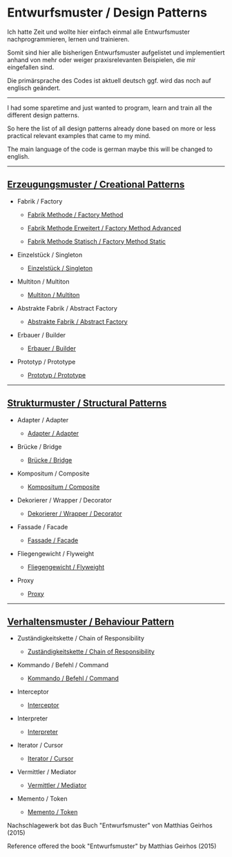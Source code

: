 # Entwurfsmuster / Design Patterns

Ich hatte Zeit und wollte hier einfach einmal alle Entwurfsmuster nachprogrammieren, lernen und  trainieren.

Somit sind hier alle bisherigen Entwurfsmuster aufgelistet und implementiert anhand von mehr oder weiger praxisrelevanten Beispielen, die mir eingefallen sind.

Die primärsprache des Codes ist aktuell deutsch ggf. wird das noch auf englisch geändert.

---

I had some sparetime and just wanted to program, learn and train all the different design patterns.

So here the list of all design patterns already done based on more or less practical relevant examples that came to my mind.

The main language of the code is german maybe this will be changed to english.

---

## [Erzeugungsmuster / Creational Patterns](https://github.com/mschoeffel/DesignPattern/tree/master/src/erzeugungsmuster)

* Fabrik / Factory

  * [Fabrik Methode / Factory Method](https://github.com/mschoeffel/DesignPattern/tree/master/src/erzeugungsmuster/factorymethod)

  * [Fabrik Methode Erweitert / Factory Method Advanced](https://github.com/mschoeffel/DesignPattern/tree/master/src/erzeugungsmuster/factorymethodmore)

  * [Fabrik Methode Statisch / Factory Method Static](https://github.com/mschoeffel/DesignPattern/tree/master/src/erzeugungsmuster/factorymethodstatic)

* Einzelstück / Singleton
  
  * [Einzelstück / Singleton](https://github.com/mschoeffel/DesignPattern/tree/master/src/erzeugungsmuster/singleton)

* Multiton / Multiton

  * [Multiton / Multiton](https://github.com/mschoeffel/DesignPattern/tree/master/src/erzeugungsmuster/multiton)
  
* Abstrakte Fabrik / Abstract Factory
  
  * [Abstrakte Fabrik / Abstract Factory](https://github.com/mschoeffel/DesignPattern/tree/master/src/erzeugungsmuster/abstractfactory)

* Erbauer / Builder

  * [Erbauer / Builder](https://github.com/mschoeffel/DesignPattern/tree/master/src/erzeugungsmuster/builder)

* Prototyp / Prototype

  * [Prototyp / Prototype](https://github.com/mschoeffel/DesignPattern/tree/master/src/erzeugungsmuster/prototype)
---

## [Strukturmuster / Structural Patterns](https://github.com/mschoeffel/DesignPattern/tree/master/src/strukturmuster)

* Adapter / Adapter

  * [Adapter / Adapter](https://github.com/mschoeffel/DesignPattern/tree/master/src/strukturmuster/adapter)

* Brücke / Bridge

  * [Brücke / Bridge](https://github.com/mschoeffel/DesignPattern/tree/master/src/strukturmuster/bridge)
  
* Kompositum / Composite

  * [Kompositum / Composite](https://github.com/mschoeffel/DesignPattern/tree/master/src/strukturmuster/kompositum)
  
* Dekorierer / Wrapper / Decorator
 
  * [Dekorierer / Wrapper / Decorator](https://github.com/mschoeffel/DesignPattern/tree/master/src/strukturmuster/dekorierer)
  
* Fassade / Facade

  * [Fassade / Facade](https://github.com/mschoeffel/DesignPattern/tree/master/src/strukturmuster/fassade)

* Fliegengewicht / Flyweight

  * [Fliegengewicht / Flyweight](https://github.com/mschoeffel/DesignPattern/tree/master/src/strukturmuster/flyweight)
  
* Proxy

  * [Proxy](https://github.com/mschoeffel/DesignPattern/tree/master/src/strukturmuster/proxy)

---

## [Verhaltensmuster / Behaviour Pattern](https://github.com/mschoeffel/DesignPattern/tree/master/src/verhaltensmuster)

* Zuständigkeitskette / Chain of Responsibility

  * [Zuständigkeitskette / Chain of Responsibility](https://github.com/mschoeffel/DesignPattern/tree/master/src/verhaltensmuster/zustaendigkeitskette)

* Kommando / Befehl / Command

  * [Kommando / Befehl / Command](https://github.com/mschoeffel/DesignPattern/tree/master/src/verhaltensmuster/kommando)
  
* Interceptor

  * [Interceptor](https://github.com/mschoeffel/DesignPattern/tree/master/src/verhaltensmuster/interceptor)
  
* Interpreter

  * [Interpreter](https://github.com/mschoeffel/DesignPattern/tree/master/src/verhaltensmuster/interpreter)
  
* Iterator / Cursor

  * [Iterator / Cursor](https://github.com/mschoeffel/DesignPattern/tree/master/src/verhaltensmuster/iterator)
  
* Vermittler / Mediator

  * [Vermittler / Mediator](https://github.com/mschoeffel/DesignPattern/tree/master/src/verhaltensmuster/vermittler)
  
* Memento / Token

  * [Memento / Token](https://github.com/mschoeffel/DesignPattern/tree/master/src/verhaltensmuster/memento)




Nachschlagewerk bot das Buch "Entwurfsmuster" von Matthias Geirhos (2015)

Reference offered the book "Entwurfsmuster" by Matthias Geirhos (2015) 
